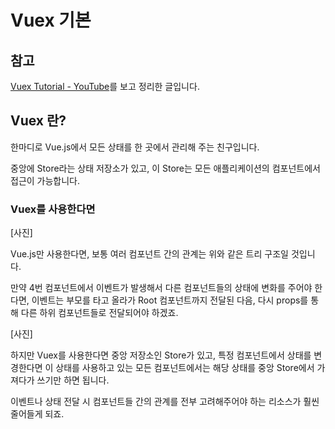 # Vuex 기본

## 참고

[Vuex Tutorial - YouTube](https://www.youtube.com/playlist?list=PL4cUxeGkcC9i371QO_Rtkl26MwtiJ30P2)를 보고 정리한 글입니다.

## Vuex 란?

한마디로 Vue.js에서 모든 상태를 한 곳에서 관리해 주는 친구입니다.  

중앙에 Store라는 상태 저장소가 있고, 이 Store는 모든 애플리케이션의 컴포넌트에서 접근이 가능합니다.  


### Vuex를 사용한다면

[사진]  

Vue.js만 사용한다면, 보통 여러 컴포넌트 간의 관계는 위와 같은 트리 구조일 것입니다.  

만약 4번 컴포넌트에서 이벤트가 발생해서 다른 컴포넌트들의 상태에 변화를 주어야 한다면, 이벤트는 부모를 타고 올라가 Root 컴포넌트까지 전달된 다음, 다시 props를 통해 다른 하위 컴포넌트들로 전달되어야 하겠죠.  

[사진]  

하지만 Vuex를 사용한다면 중앙 저장소인 Store가 있고, 특정 컴포넌트에서 상태를 변경한다면 이 상태를 사용하고 있는 모든 컴포넌트에서는 해당 상태를 중앙 Store에서 가져다가 쓰기만 하면 됩니다.  

이벤트나 상태 전달 시 컴포넌트들 간의 관계를 전부 고려해주어야 하는 리소스가 훨씬 줄어들게 되죠.  

